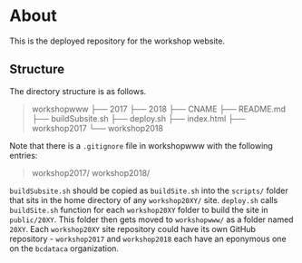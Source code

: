 # About

This is the deployed repository for the workshop website.

## Structure

The directory structure is as follows.

> workshopwww
> ├── 2017
> ├── 2018
> ├── CNAME
> ├── README.md
> ├── buildSubsite.sh
> ├── deploy.sh
> ├── index.html
> ├── workshop2017
> └── workshop2018

Note that there is a `.gitignore` file in workshopwww with the following
entries:

> workshop2017/
> workshop2018/

`buildSubsite.sh` should be copied as `buildSite.sh` into the `scripts/` folder
that sits in the home directory of any `workshop20XY/` site. `deploy.sh` calls `buildSite.sh` function for each `workshop20XY` folder to build the site in `public/20XY`. This folder then gets moved to `workshopwww/` as a folder named `20XY`. Each `workshop20XY` site repository could have its own GitHub repository - `workshop2017` and `workshop2018` each have an eponymous one on the `bcdataca` organization.
